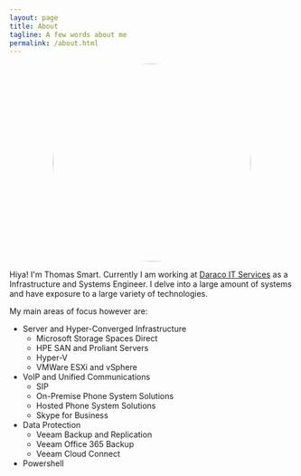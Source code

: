 ```yaml
---
layout: page
title: About
tagline: A few words about me
permalink: /about.html
---
```


<img src="{{site.url}}/assets/img/HeadShot.png" alt="Mug Shot" style="width: 350px; display: block; margin-left: auto; margin-right: auto;
webkit-border-radius: 50em;
	-moz-border-radius: 50em;
	border-radius: 50em;"/>

Hiya! I'm Thomas Smart. Currently I am working at [Daraco IT Services](http://www.daraco.com.au) as a Infrastructure and Systems Engineer. I delve into a large amount of systems and have exposure to a large variety of technologies.

My main areas of focus however are:

* Server and Hyper-Converged Infrastructure
	* Microsoft Storage Spaces Direct
	* HPE SAN and Proliant Servers
	* Hyper-V
	* VMWare ESXi and vSphere
* VoIP and Unified Communications
	* SIP
	* On-Premise Phone System Solutions
	* Hosted Phone System Solutions
	* Skype for Business
* Data Protection
	* Veeam Backup and Replication
	* Veeam Office 365 Backup
	* Veeam Cloud Connect
* Powershell
